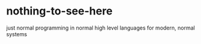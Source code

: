 # nothing-to-see-here
just normal programming in normal high level languages for modern, normal systems
